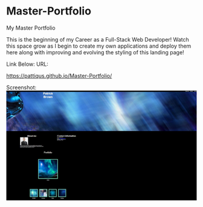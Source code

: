 # Master-Portfolio
My Master Portfolio

This is the beginning of my Career as a Full-Stack Web Developer!
Watch this space grow as I begin to create my own applications and deploy them here along with improving and evolving the styling of this landing page!

Link Below:
URL: 

https://pattiqus.github.io/Master-Portfolio/

Screenshot:
![Week2-Portfolio-Screenshot](/assets/images/week2-screenshot.jpg)